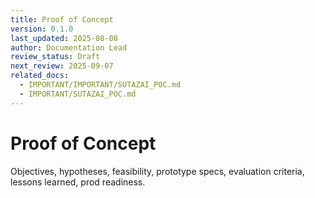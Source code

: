 ```yaml
---
title: Proof of Concept
version: 0.1.0
last_updated: 2025-08-08
author: Documentation Lead
review_status: Draft
next_review: 2025-09-07
related_docs:
  - IMPORTANT/IMPORTANT/SUTAZAI_POC.md
  - IMPORTANT/SUTAZAI_POC.md
---
```


# Proof of Concept

Objectives, hypotheses, feasibility, prototype specs, evaluation criteria, lessons learned, prod readiness.

